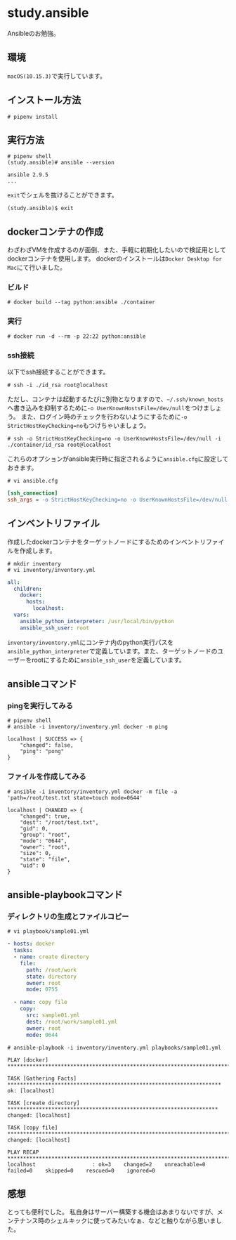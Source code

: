 # study.ansible
Ansibleのお勉強。

## 環境
`macOS(10.15.3)`で実行しています。

## インストール方法
~~~console
# pipenv install
~~~

## 実行方法
~~~console
# pipenv shell
(study.ansible)# ansible --version
~~~
~~~shell-session
ansible 2.9.5
...
~~~
`exit`でシェルを抜けることができます。
~~~console
(study.ansible)$ exit
~~~

## dockerコンテナの作成
わざわざVMを作成するのが面倒、また、手軽に初期化したいので検証用としてdockerコンテナを使用します。
dockerのインストールは`Docker Desktop for Mac`にて行いました。

### ビルド
~~~console
# docker build --tag python:ansible ./container
~~~

### 実行
~~~console
# docker run -d --rm -p 22:22 python:ansible
~~~

### ssh接続
以下でssh接続することができます。
~~~console
# ssh -i ./id_rsa root@localhost
~~~
ただし、コンテナは起動するたびに別物となりますので、`~/.ssh/known_hosts`へ書き込みを抑制するために`-o UserKnownHostsFile=/dev/null`をつけましょう。
また、ログイン時のチェックを行わないようにするために`-o StrictHostKeyChecking=no`もつけちゃいましょう。
~~~console
# ssh -o StrictHostKeyChecking=no -o UserKnownHostsFile=/dev/null -i ./container/id_rsa root@localhost
~~~
これらのオプションがansible実行時に指定されるように`ansible.cfg`に設定しておきます。
~~~console
# vi ansible.cfg
~~~
~~~ini
[ssh_connection]
ssh_args = -o StrictHostKeyChecking=no -o UserKnownHostsFile=/dev/null -i ./container/id_rsa
~~~

## インベントリファイル
作成したdockerコンテナをターゲットノードにするためのインベントリファイルを作成します。
~~~console
# mkdir inventory
# vi inventory/inventory.yml
~~~
~~~yaml
all:
  children:
    docker:
      hosts:
        localhost:
  vars:
    ansible_python_interpreter: /usr/local/bin/python
    ansible_ssh_user: root
~~~
`inventory/inventory.yml`にコンテナ内のpython実行パスを`ansible_python_interpreter`で定義しています。また、ターゲットノードのユーザーをrootにするために`ansible_ssh_user`を定義しています。

## ansibleコマンド
### pingを実行してみる
~~~console
# pipenv shell
# ansible -i inventory/inventory.yml docker -m ping
~~~
~~~shell-session
localhost | SUCCESS => {
    "changed": false,
    "ping": "pong"
}
~~~

### ファイルを作成してみる
~~~console
# ansible -i inventory/inventory.yml docker -m file -a 'path=/root/test.txt state=touch mode=0644'
~~~
~~~shell-session
localhost | CHANGED => {
    "changed": true,
    "dest": "/root/test.txt",
    "gid": 0,
    "group": "root",
    "mode": "0644",
    "owner": "root",
    "size": 0,
    "state": "file",
    "uid": 0
}
~~~

## ansible-playbookコマンド
### ディレクトリの生成とファイルコピー
~~~console
# vi playbook/sample01.yml
~~~
~~~yaml
- hosts: docker
  tasks:
  - name: create directory
    file:
      path: /root/work
      state: directory
      owner: root
      mode: 0755

  - name: copy file
    copy:
      src: sample01.yml
      dest: /root/work/sample01.yml
      owner: root
      mode: 0644
~~~
~~~console
# ansible-playbook -i inventory/inventory.yml playbooks/sample01.yml
~~~
~~~shell-session
PLAY [docker] *****************************************************************************

TASK [Gathering Facts] ********************************************************************
ok: [localhost]

TASK [create directory] *******************************************************************
changed: [localhost]

TASK [copy file] **************************************************************************
changed: [localhost]

PLAY RECAP ********************************************************************************
localhost                  : ok=3    changed=2    unreachable=0    failed=0    skipped=0    rescued=0    ignored=0
~~~

## 感想
とっても便利でした。
私自身はサーバー構築する機会はあまりないですが、メンテナンス時のシェルキックに使ってみたいなぁ、などと触りながら思いました。
